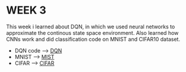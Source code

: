 # WEEK 3
This  week i learned about DQN, in which we used neural networks to approximate the continous state space environment. Also learned how CNNs work and did classification code on MNIST and CIFAR10 dataset.
- DQN code --> [DQN]()
- MNIST --> [MIST]()
- CIFAR --> [CIFAR]()
